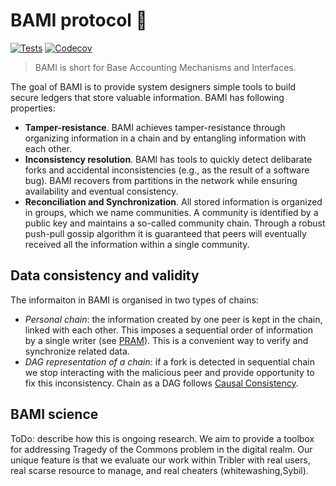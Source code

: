 # BAMI protocol 🍜 

[![Tests](https://github.com/grimadas/python-project/workflows/Tests/badge.svg)](https://github.com/grimadas/python-project/actions?workflow=Tests)
[![Codecov](https://codecov.io/gh/grimadas/python-project/branch/master/graph/badge.svg)](https://codecov.io/gh/grimadas/python-project)

 >  BAMI is short for Base Accounting Mechanisms and Interfaces. 

The goal of BAMI is to provide system designers simple tools to build secure ledgers that store valuable information. BAMI has following properties:
* **Tamper-resistance**. BAMI achieves tamper-resistance through organizing information in a chain and by entangling information with each other.
* **Inconsistency resolution**. BAMI has tools to quickly detect delibarate forks and accidental inconsistencies (e.g., as the result of a software bug). BAMI recovers from partitions in the network while ensuring availability and eventual consistency.
* **Reconciliation and Synchronization**. All stored information is organized in groups, which we name communities. A community is identified by a public key and maintains a so-called community chain. Through a robust push-pull gossip algorithm it is guaranteed that peers will eventually received all the information within a single community.


## Data consistency and validity 


The informaiton in BAMI is organised in two types of chains:
 - *Personal chain*: the information created by one peer is kept in the chain, linked with each other. This imposes a sequential order of information by a single writer (see [PRAM](https://jepsen.io/consistency/models/pram)). This is a convenient way to verify and synchronize related data.
 - *DAG representation of a chain*: if a fork is detected in sequential chain we stop interacting with the malicious peer and provide opportunity to fix this inconsistency. Chain as a DAG follows [Causal Consistency](https://jepsen.io/consistency/models/causal).
 
## BAMI science

ToDo: describe how this is ongoing research. We aim to provide a toolbox for addressing Tragedy of the Commons problem in the digital realm. Our unique feature is that we evaluate our work within Tribler with real users, real scarse resource to manage, and real cheaters (whitewashing,Sybil).
